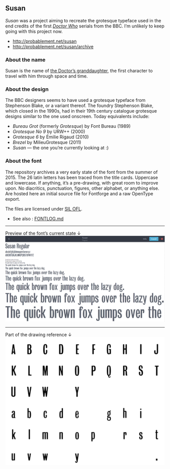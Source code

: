 ## Susan

_Susan_ was a project aiming to recreate the grotesque typeface used in the end credits of the first [_Doctor Who_](http://en.wikipedia.org/wiki/Doctor_Who) serials from the BBC. I’m unlikely to keep going with this project now.

* http://probablement.net/susan
* http://probablement.net/susan/archive

### About the name

Susan is the name of [the Doctor’s granddaughter](http://en.wikipedia.org/wiki/Susan_Foreman), the first character to travel with him through space and time.

### About the design

The BBC designers seems to have used a grotesque typeface from Stephenson Blake, or a variant thereof. The foundry Stephenson Blake, which closed in the 1990s, had in their 19th century catalogue grotesque designs similar to the one used onscreen. Today equivalents include:

* *Bureau Grot* (formerly *Grotesque*) by Font Bureau (1989)
* *Grotesque No 9* by URW++ (2000)
* *Grotesque 6* by Émilie Rigaud (2010)
* *Brezel* by MilieuGrotesque (2011)
* *Susan* — the one you’re currently looking at :)

### About the font

The repository archives a very early state of the font from the summer of 2015. The 26 latin letters has been traced from the title cards. Uppercase and lowercase. If anything, it’s a pre-drawing, with great room to improve upon. No diacritics, punctuation, figures, other alphabet, or anything else. Are hosted here an initial source file for Fontforge and a raw OpenType export.

The files are licensed under [SIL OFL](http://scripts.sil.org/OFL).

* See also : [FONTLOG.md](FONTLOG.md)

---

Preview of the font’s current state ↓
![preview](documentation/susan-0.2_preview.png)

---

Part of the drawing reference ↓
![reference](documentation/letters_reference.png)
